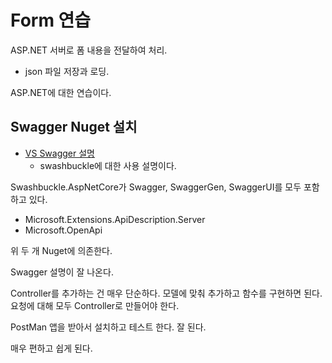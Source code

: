 # Form 연습 

ASP.NET 서버로 폼 내용을 전달하여 처리. 

- json 파일 저장과 로딩. 

ASP.NET에 대한 연습이다. 

## Swagger Nuget 설치 

- [VS Swagger 설명](https://learn.microsoft.com/en-us/aspnet/core/tutorials/getting-started-with-swashbuckle?view=aspnetcore-7.0&tabs=visual-studio)
  - swashbuckle에 대한 사용 설명이다. 


Swashbuckle.AspNetCore가 Swagger, SwaggerGen, SwaggerUI를 모두 포함하고 있다. 

- Microsoft.Extensions.ApiDescription.Server 
- Microsoft.OpenApi 

위 두 개 Nuget에 의존한다. 

Swagger 설명이 잘 나온다. 

Controller를 추가하는 건 매우 단순하다. 모델에 맞춰 추가하고 
함수를 구현하면 된다. 요청에 대해 모두 Controller로 만들어야 한다. 

PostMan 앱을 받아서 설치하고 테스트 한다. 잘 된다. 

매우 편하고 쉽게 된다. 




